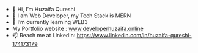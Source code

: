 - 👋 Hi, I’m Huzaifa Qureshi
- 👀 I am Web Developer, my Tech Stack is MERN
- 🌱 I’m currently learning WEB3
-    My Portfolio website : www.developerhuzaifa.online
- 📫 Reach me at LinkedIn: https://www.linkedin.com/in/huzaifa-qureshi-174173179

